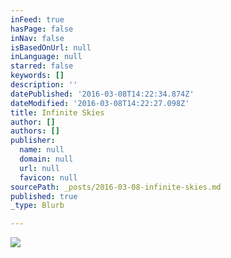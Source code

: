 ```yaml
---
inFeed: true
hasPage: false
inNav: false
isBasedOnUrl: null
inLanguage: null
starred: false
keywords: []
description: ''
datePublished: '2016-03-08T14:22:34.874Z'
dateModified: '2016-03-08T14:22:27.098Z'
title: Infinite Skies
author: []
authors: []
publisher:
  name: null
  domain: null
  url: null
  favicon: null
sourcePath: _posts/2016-03-08-infinite-skies.md
published: true
_type: Blurb

---
```

![](https://the-grid-user-content.s3-us-west-2.amazonaws.com/3c626e95-0959-47c8-8a12-cd616e57761a.jpg)